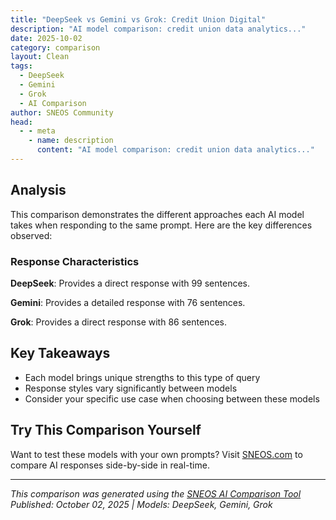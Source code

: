 ```yaml
---
title: "DeepSeek vs Gemini vs Grok: Credit Union Digital"
description: "AI model comparison: credit union data analytics..."
date: 2025-10-02
category: comparison
layout: Clean
tags:
  - DeepSeek
  - Gemini
  - Grok
  - AI Comparison
author: SNEOS Community
head:
  - - meta
    - name: description
      content: "AI model comparison: credit union data analytics..."
---
```


<ChatComparison
  title="DeepSeek vs Gemini vs Grok: Credit Union Digital"
  prompt="credit union data analytics"
  :responses='{
    "DeepSeek": "Of course. Credit union data analytics is a powerful field that transforms raw data into actionable insights, helping these member-owned financial institutions compete, serve their communities better, and ensure financial stability.\n\nHere\u2019s a comprehensive breakdown of credit union data analytics, covering its importance, key use cases, required data, the analytics maturity model, and implementation challenges.\n\n### Why is Data Analytics Crucial for Credit Unions?\n\nUnlike traditional banks, credit unions have a dual mandate: **financial health** and **member well-being**. Data analytics is the key to balancing this.\n\n1.  **Deepen Member Relationships:** Understand individual member needs to offer personalized products (e.g., a auto loan right when a member\u0027s car is aging out of warranty).\n2.  **Competitive Advantage:** Compete with large banks and agile FinTech companies that are heavily data-driven.\n3.  **Improved Risk Management:** Proactively identify and mitigate credit, fraud, and operational risks.\n4.  **Operational Efficiency:** Optimize branch traffic, call center staffing, and marketing spend by understanding member behavior.\n5.  **Regulatory Compliance (NCUA):** Streamline reporting and ensure adherence to regulations through automated monitoring.\n\n---\n\n### Key Use Cases \u0026 Applications\n\nCredit unions can apply analytics across all departments.\n\n| Department | Use Case | Description \u0026 Goal |\n| :--- | :--- | :--- |\n| **Marketing \u0026 Sales** | **Cross-Selling \u0026 Up-Selling** | Analyze transaction data to identify members who might need a new product (e.g., a member with a high savings balance but no investment products). **Goal:** Increase share-of-wallet. |\n| | **Member Segmentation** | Group members into clusters (e.g., \u0022Young Families,\u0022 \u0022Digital-Only Seniors,\u0022 \u0022Small Business Owners\u0022) for targeted campaigns. **Goal:** Improve marketing ROI. |\n| | **Churn Prediction** | Identify members at high risk of leaving (e.g., they\u0027ve reduced direct deposits, closed a savings account). **Goal:** Proactive retention campaigns. |\n| **Lending \u0026 Risk** | **Credit Risk Modeling** | Go beyond traditional credit scores by incorporating cash flow, transaction history, and member tenure. **Goal:** More accurate loan pricing and fewer defaults. |\n| | **Collections Optimization** | Predict which delinquent accounts are most likely to self-cure vs. which need immediate intervention. **Goal:** Improve recovery rates and reduce collection costs. |\n| | **Fraud Detection** | Use machine learning to spot anomalous transactions in real-time (e.g., unusual geography, strange purchase amounts). **Goal:** Protect member assets. |\n| **Operations** | **Branch Optimization** | Analyze foot traffic, transaction types, and member demographics to decide on branch locations, hours, or ATMs. **Goal:** Reduce costs while maintaining service. |\n| | **Call Center Analytics** | Analyze call reasons, wait times, and outcomes to improve staffing, agent training, and self-service options. **Goal:** Enhance member experience. |\n| **Member Experience** | **Sentiment Analysis** | Analyze feedback from surveys, call transcripts, and social media to gauge overall member satisfaction. **Goal:** Identify and fix pain points. |\n| | **Next-Best-Action** | Use AI to recommend the most relevant action for a member when they log into online banking or speak with a teller. **Goal:** Hyper-personalization. |\n\n---\n\n### The Data: What to Collect and Use\n\nA credit union\u0027s data is its most valuable asset. Key data sources include:\n\n*   **Core Processing System:** The foundation. Contains account details, balances, transaction history, and loan data.\n*   **Loan Origination System (LOS):** Application data, credit reports, underwriting notes.\n*   **CRM (Customer Relationship Management):** Member interactions, service notes, campaign history.\n*   **Digital Banking Channels:** Login frequency, features used, bill pay patterns.\n*   **Third-Party Data:** Can be enriched with demographic data, property records, or alternative credit data (with member consent).\n\n**The biggest challenge is often data silos.** A successful analytics program requires integrating these disparate sources into a single source of truth, like a **Data Warehouse** or **Data Lake**.\n\n---\n\n### The Analytics Maturity Model for Credit Unions\n\nMost credit unions progress through these stages:\n\n1.  **Descriptive Analytics (What happened?)**\n    *   **Tools:** Basic reporting, dashboards (e.g., in Excel, Tableau, Power BI).\n    *   **Example:** \u0022Last month, auto loan applications decreased by 15% in the Midwest region.\u0022\n\n2.  **Diagnostic Analytics (Why did it happen?)**\n    *   **Tools:** Drill-down dashboards, SQL querying.\n    *   **Example:** \u0022The decrease was primarily among members aged 25-34, coinciding with a local competitor\u0027s 0.9% APR promotion.\u0022\n\n3.  **Predictive Analytics (What will happen?)**\n    *   **Tools:** Statistical models, Machine Learning (Python, R).\n    *   **Example:** \u0022Using a member\u0027s transaction history and external data, we predict they have a 85% probability of applying for a mortgage in the next 6 months.\u0022\n\n4.  **Prescriptive Analytics (What should we do?)**\n    *   **Tools:** Optimization algorithms, AI.\n    *   **Example:** \u0022The system recommends offering this member a pre-approved mortgage with a 0.25% loyalty discount, to be presented via their mobile banking app on a Tuesday evening.\u0022\n\n---\n\n### Getting Started \u0026 Overcoming Challenges\n\n**Common Challenges:**\n*   **Data Quality \u0026 Silos:** Inconsistent or inaccessible data is the #1 barrier.\n*   **Skills Gap:** Lack of in-house data scientists or data engineers.\n*   **Legacy Systems:** Core processors can be difficult to integrate with modern analytics tools.\n*   **Culture \u0026 Privacy:** Shifting to a data-driven culture while fiercely protecting member privacy.\n\n**A Practical Roadmap:**\n\n1.  **Secure Executive Sponsorship:** This is a business initiative, not just an IT project.\n2.  **Start Small, Think Big:** Pick one high-impact, achievable use case (e.g., reducing member churn). Prove its value.\n3.  **Invest in a Modern Data Stack:**\n    *   **Cloud Data Warehouse:** Snowflake, BigQuery, or Azure Synapse.\n    *   **ETL/ELT Tool:** Fivetran, Stitch, or Matillion to move data.\n    *   **BI \u0026 Visualization Tool:** Tableau, Power BI, or Looker for dashboards.\n4.  **Build or Buy Talent:** Hire a data analyst or partner with a consulting firm specializing in financial services analytics.\n5.  **Focus on Data Governance:** Ensure data is accurate, secure, and used ethically. Member trust is paramount.\n\n### Conclusion\n\nFor credit unions, data analytics is no longer a \u0022nice-to-have\u0022 but a strategic imperative. By leveraging the deep trust and rich data they already possess, credit unions can use analytics to fulfill their mission more effectively than ever\u2014delivering personalized, timely, and responsible financial services that truly improve their members\u0027 lives.",
    "Gemini": "Credit union data analytics is the process of examining raw data to draw conclusions about information regarding the credit union\u0027s operations, members, and market. It helps credit unions make data-driven decisions, improve efficiency, and better serve their members.\n\nHere\u0027s a breakdown of key aspects of credit union data analytics:\n\n**1. Data Sources:**\n\nCredit unions gather data from a variety of sources, including:\n\n*   **Core Banking System (CBS):** This is the primary source of data, containing information about member accounts, transactions, loans, deposits, and demographics.\n*   **Loan Origination System (LOS):** Provides detailed data on loan applications, approvals, and performance.\n*   **CRM System:** Captures member interactions, feedback, and preferences.\n*   **Online Banking and Mobile App:** Tracks user behavior, usage patterns, and preferences.\n*   **ATM and Branch Transactions:** Provides data on transaction types, volume, and location.\n*   **Marketing Data:** Information on campaign performance, response rates, and customer acquisition costs.\n*   **Third-Party Data:** Data from credit bureaus, market research firms, and other external sources.\n\n**2. Types of Data Analytics Used:**\n\n*   **Descriptive Analytics:**  Focuses on summarizing historical data to understand what has happened.  Examples include:\n    *   Member demographics (age, location, income)\n    *   Loan portfolio performance (delinquency rates, charge-offs)\n    *   Transaction volume and trends\n    *   Product usage statistics\n*   **Diagnostic Analytics:**  Investigates why something happened by identifying the root cause of events. Examples include:\n    *   Why loan delinquency rates increased in a particular segment.\n    *   Why a marketing campaign had low response rates.\n    *   Identifying the factors contributing to member attrition.\n*   **Predictive Analytics:** Uses statistical models and machine learning to forecast future trends and outcomes. Examples include:\n    *   Predicting loan defaults and identifying high-risk applicants.\n    *   Forecasting deposit growth and loan demand.\n    *   Predicting member churn.\n*   **Prescriptive Analytics:**  Recommends actions to optimize outcomes and achieve specific goals. Examples include:\n    *   Identifying members who are likely to benefit from a specific product or service.\n    *   Optimizing pricing and interest rates to maximize profitability.\n    *   Suggesting targeted marketing campaigns based on member behavior.\n\n**3. Applications of Data Analytics in Credit Unions:**\n\n*   **Member Relationship Management (CRM):**\n    *   **Personalized Marketing:**  Identifying members who are most likely to be interested in specific products or services and tailoring marketing messages accordingly.\n    *   **Improved Customer Service:** Providing front-line staff with insights into member needs and preferences to improve service interactions.\n    *   **Member Retention:** Identifying members who are at risk of leaving and proactively offering incentives to stay.\n*   **Risk Management:**\n    *   **Fraud Detection:** Identifying suspicious transactions and preventing fraud.\n    *   **Credit Risk Assessment:** Evaluating the creditworthiness of loan applicants and setting appropriate interest rates.\n    *   **Portfolio Management:** Monitoring loan portfolio performance and identifying areas of concern.\n*   **Operational Efficiency:**\n    *   **Branch Optimization:** Identifying underperforming branches and optimizing branch staffing levels.\n    *   **Process Improvement:** Identifying bottlenecks in operational processes and streamlining workflows.\n    *   **Resource Allocation:**  Allocating resources more effectively based on demand and usage patterns.\n*   **Product Development:**\n    *   **Identifying unmet member needs:**  Analyzing member data to identify opportunities for new products and services.\n    *   **Product Optimization:**  Improving existing products based on member feedback and usage patterns.\n    *   **Pricing Strategies:** Determining the optimal pricing for products and services to maximize profitability.\n*   **Compliance:**\n    *   **AML (Anti-Money Laundering):** Detecting and preventing money laundering activities.\n    *   **BSA (Bank Secrecy Act):** Ensuring compliance with BSA regulations.\n    *   **Fair Lending:** Identifying and addressing potential fair lending violations.\n*   **Strategic Planning:**\n    *   **Market Analysis:**  Understanding market trends and identifying growth opportunities.\n    *   **Competitive Analysis:**  Benchmarking performance against competitors.\n    *   **Strategic Decision-Making:**  Making data-driven decisions about strategic direction and investments.\n\n**4. Tools and Technologies:**\n\n*   **Data Warehouses:** Centralized repositories for storing and managing data from various sources.\n*   **Business Intelligence (BI) Tools:** Software for creating reports, dashboards, and visualizations to analyze data. Examples include Tableau, Power BI, QlikView.\n*   **Statistical Software:** Tools for performing statistical analysis and building predictive models.  Examples include R, Python, SAS.\n*   **Machine Learning Platforms:** Platforms for building and deploying machine learning models. Examples include AWS SageMaker, Google AI Platform, Azure Machine Learning.\n*   **Data Integration Tools:** Tools for extracting, transforming, and loading data from various sources into a data warehouse.\n\n**5. Benefits of Data Analytics for Credit Unions:**\n\n*   **Improved Member Service:**  Providing personalized and relevant services to members.\n*   **Increased Member Loyalty:**  Strengthening member relationships and reducing churn.\n*   **Reduced Risk:**  Preventing fraud and managing credit risk more effectively.\n*   **Increased Efficiency:**  Streamlining operations and reducing costs.\n*   **Improved Profitability:**  Generating new revenue and optimizing pricing.\n*   **Better Decision-Making:**  Making data-driven decisions that lead to better outcomes.\n*   **Enhanced Competitive Advantage:**  Staying ahead of the competition by leveraging data insights.\n\n**6. Challenges:**\n\n*   **Data Silos:** Data is often stored in separate systems, making it difficult to integrate and analyze.\n*   **Data Quality:** Data may be inaccurate, incomplete, or inconsistent, leading to unreliable insights.\n*   **Lack of Analytical Skills:**  Credit unions may lack the expertise to effectively analyze data.\n*   **Legacy Systems:** Older systems may be difficult to integrate with modern analytics tools.\n*   **Data Security and Privacy:**  Protecting member data is a top priority.\n*   **Cost:** Implementing and maintaining a data analytics program can be expensive.\n\n**7. Key Considerations for Implementation:**\n\n*   **Define Clear Goals:**  Identify specific business objectives that data analytics can help achieve.\n*   **Develop a Data Strategy:**  Outline how data will be collected, stored, managed, and analyzed.\n*   **Invest in the Right Tools and Technologies:**  Choose tools that are appropriate for the credit union\u0027s size and needs.\n*   **Build a Skilled Data Analytics Team:**  Hire or train staff with the necessary analytical skills.\n*   **Ensure Data Security and Privacy:**  Implement robust security measures to protect member data.\n*   **Foster a Data-Driven Culture:**  Encourage employees to use data to make decisions.\n\n**In conclusion, data analytics is a powerful tool that can help credit unions improve their operations, better serve their members, and achieve their strategic goals. By embracing data-driven decision-making, credit unions can position themselves for success in an increasingly competitive environment.**\n",
    "Grok": "Credit union data analytics refers to the process of collecting, processing, and analyzing data within a credit union to gain insights, improve decision-making, and enhance operational efficiency, member services, and financial performance. Credit unions, as member-owned financial cooperatives, can leverage data analytics to better understand member behavior, manage risks, optimize product offerings, and comply with regulatory requirements.\n\nBelow is an overview of how data analytics applies to credit unions, including key areas of focus, benefits, tools, and challenges:\n\n### **Key Areas of Focus for Credit Union Data Analytics**\n1. **Member Behavior and Personalization**  \n   - Analyze member transaction data, savings patterns, and loan histories to understand preferences and needs.\n   - Use segmentation to tailor marketing campaigns, cross-sell products (e.g., loans, credit cards), and improve member retention.\n   - Personalize services through targeted offers or customized financial advice based on member data.\n\n2. **Risk Management**  \n   - Assess credit risk by analyzing member credit scores, repayment histories, and economic trends to make better lending decisions.\n   - Detect and prevent fraud by monitoring unusual transaction patterns or account activities in real-time.\n   - Manage liquidity and interest rate risks by forecasting cash flows and market conditions.\n\n3. **Operational Efficiency**  \n   - Optimize branch operations by analyzing foot traffic, transaction volumes, and peak hours to allocate resources effectively.\n   - Automate processes like loan approvals or member inquiries using predictive analytics and machine learning.\n   - Reduce costs by identifying inefficiencies in workflows or vendor contracts through data insights.\n\n4. **Loan Portfolio Management**  \n   - Monitor loan performance and default rates to identify high-risk borrowers or underperforming portfolio segments.\n   - Use predictive models to forecast loan demand and adjust lending strategies.\n   - Balance risk and growth by analyzing the impact of interest rate changes on loan portfolios.\n\n5. **Member Acquisition and Retention**  \n   - Identify potential members through demographic and geographic data analysis.\n   - Use churn prediction models to detect members at risk of leaving and implement retention strategies.\n   - Enhance member experience by analyzing feedback, surveys, and interaction data to address pain points.\n\n6. **Regulatory Compliance and Reporting**  \n   - Ensure compliance with regulations like the Fair Credit Reporting Act (FCRA) or Anti-Money Laundering (AML) laws by analyzing transaction data for suspicious activities.\n   - Automate regulatory reporting by integrating data analytics with compliance systems.\n   - Use audit trails and data tracking to maintain transparency and accountability.\n\n### **Benefits of Data Analytics for Credit Unions**\n- **Improved Member Experience:** Personalized services and timely offers build trust and loyalty among members.\n- **Data-Driven Decisions:** Insights from analytics help in strategic planning, pricing, and product development.\n- **Cost Reduction:** Automation and efficiency gains lower operational costs.\n- **Risk Mitigation:** Early detection of fraud, credit risks, and compliance issues protects the credit union\u2019s stability.\n- **Competitive Advantage:** Analytics enables credit unions to compete with larger banks by offering innovative, member-centric solutions.\n\n### **Tools and Technologies for Credit Union Data Analytics**\n1. **Data Warehouses and Databases**  \n   - Centralize data from core banking systems, CRM software, and other sources for easier analysis (e.g., Snowflake, Microsoft SQL Server).\n2. **Business Intelligence (BI) Tools**  \n   - Visualize data and create dashboards for actionable insights (e.g., Tableau, Power BI, QlikView).\n3. **Predictive Analytics and Machine Learning**  \n   - Use tools like Python, R, or platforms like SAS to build models for fraud detection, credit scoring, and member churn prediction.\n4. **Customer Relationship Management (CRM) Systems**  \n   - Track member interactions and preferences for targeted marketing (e.g., Salesforce, HubSpot).\n5. **Core Banking Systems Integration**  \n   - Integrate analytics with platforms like Fiserv, Jack Henry, or Symitar to access real-time member and transaction data.\n6. **Cloud-Based Analytics Platforms**  \n   - Leverage scalable solutions like AWS, Google Cloud, or Microsoft Azure for secure data storage and advanced analytics.\n\n### **Challenges in Implementing Data Analytics for Credit Unions**\n1. **Data Silos**  \n   - Disconnected systems and lack of data integration can hinder a unified view of member and operational data.\n2. **Limited Resources**  \n   - Smaller credit unions may lack the budget or skilled personnel to invest in advanced analytics tools or training.\n3. **Data Privacy and Security**  \n   - Protecting sensitive member information against breaches while complying with regulations like GDPR or CCPA is critical.\n4. **Legacy Systems**  \n   - Outdated core banking systems may not support modern analytics tools or real-time data processing.\n5. **Cultural Resistance**  \n   - Staff may resist adopting data-driven decision-making if they are accustomed to traditional methods.\n\n### **Steps to Implement Data Analytics in a Credit Union**\n1. **Define Goals and KPIs**  \n   - Identify specific objectives, such as reducing loan defaults or increasing member engagement, and set measurable KPIs.\n2. **Assess Data Infrastructure**  \n   - Evaluate current data systems, identify gaps, and plan for integration or upgrades.\n3. **Build a Skilled Team**  \n   - Hire or train staff in data analytics, or partner with external consultants or vendors.\n4. **Invest in Technology**  \n   - Choose scalable tools and platforms that align with the credit union\u2019s size and needs.\n5. **Ensure Data Governance**  \n   - Establish policies for data quality, security, and compliance to maintain trust and accuracy.\n6. **Start Small and Scale**  \n   - Begin with pilot projects (e.g., fraud detection) to demonstrate value before expanding analytics initiatives.\n\n### **Case Study Example**\nA mid-sized credit union implemented a data analytics solution to reduce loan delinquency rates. By integrating member transaction data with external credit scores and using predictive modeling, they identified at-risk borrowers early and offered tailored repayment plans. This resulted in a 15% reduction in delinquencies within the first year and improved member satisfaction due to proactive communication.\n\n### **Future Trends in Credit Union Data Analytics**\n- **Artificial Intelligence (AI) and Machine Learning (ML):** Enhance fraud detection, chatbots for member support, and personalized financial advice.\n- **Open Banking:** Use APIs to share data securely with third-party providers for better member experiences.\n- **Real-Time Analytics:** Enable instant decision-making for loan approvals or fraud alerts.\n- **Sustainability Analytics:** Track and report on environmental, social, and governance (ESG) factors to align with member values.\n\nBy embracing data analytics, credit unions can transform raw data into actionable insights, ultimately fostering member trust, driving growth, and staying competitive in an increasingly digital financial landscape. If you\u0027d like to dive deeper into a specific aspect (e.g., tools, case studies, or implementation strategies), let me know!"
  }'
  published-date="09:19"
/>

## Analysis

This comparison demonstrates the different approaches each AI model takes when responding to the same prompt. Here are the key differences observed:

### Response Characteristics

**DeepSeek**: Provides a direct response with 99 sentences. 

**Gemini**: Provides a detailed response with 76 sentences. 

**Grok**: Provides a direct response with 86 sentences. 

## Key Takeaways

- Each model brings unique strengths to this type of query
- Response styles vary significantly between models
- Consider your specific use case when choosing between these models

## Try This Comparison Yourself

Want to test these models with your own prompts? Visit [SNEOS.com](https://sneos.com) to compare AI responses side-by-side in real-time.

---

*This comparison was generated using the [SNEOS AI Comparison Tool](https://sneos.com)*
*Published: October 02, 2025 | Models: DeepSeek, Gemini, Grok*
